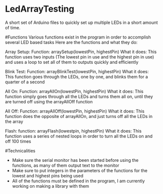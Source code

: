# LedArrayTesting
A short set of Arduino files to quickly set up multiple LEDs in a short amount of time.

#Functions
Various functions exist in the program in order to accomplish several LED based tasks
 Here are the functions and what they do:

Array Setup:
  Function: arraySetup(lowestPin, highestPin)
  What it does: This function uses two inputs (The lowest pin in use and the highest pin in use) and uses a loop to set all of them to outputs quickly and efficiently
  
Blink Test:
  Function: arrayBlinkTest(lowestPin, highestPin)
  What it does: This function goes through the LEDs, one by one, and blinks them for a quarter of a second
  
All On:
  Function: arrayAllOn(lowestPin, highestPin)
  What it does: This function simply goes through all the LEDs and turns them all on, until they are turned off using the arrayAllOff function 
  
All Off:
  Function: arrayAllOff(lowestPin, highestPin)
  What it does: This function does the opposite of arrayAllOn, and just turns off all the LEDs in the array
  
Flash:
  function: arrayFlash(lowestpin, highestPin)
  What it does: This function uses a series of nested loops in order to turn all the LEDs on and off 100 times

#Technicalities 
- Make sure the serial monitor has been started before using the functions, as many of them output text to the monitor
- Make sure to put integers in the parameters of the functions for the lowest and highest pins being used
- All of the functions must be defined in the program, I am currently working on making a library with them 

